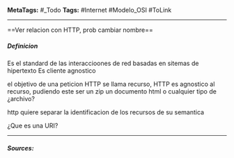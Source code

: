 **MetaTags:** #_Todo
**Tags:** #Internet #Modelo_OSI #ToLink 
- - -
==Ver relacion con HTTP, prob cambiar nombre==
##### Definicion
Es el standard de las interaccioones de red basadas en sitemas de hipertexto
Es cliente agnostico


el objetivo de una peticion HTTP se llama recurso, HTTP es agnostico al recurso, pudiendo este ser un zip un documento html o cualquier tipo de ¿archivo?

http quiere separar la identificacion de los recursos de su semantica

¿Que es una URI?

- - - 
#### ***Sources:***